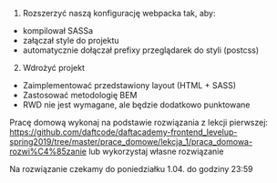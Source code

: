 1. Rozszerzyć naszą konfigurację webpacka tak, aby:
- kompilował SASSa
- załączał style do projektu
- automatycznie dołączał prefixy przeglądarek do styli (postcss)
2. Wdrożyć projekt
- Zaimplementować przedstawiony layout (HTML + SASS)
- Zastosować metodologię BEM
- RWD nie jest wymagane, ale będzie dodatkowo punktowane

Pracę domową wykonaj na podstawie rozwiązania z lekcji pierwszej:
https://github.com/daftcode/daftacademy-frontend_levelup-spring2019/tree/master/prace_domowe/lekcja_1/praca_domowa-rozwi%C4%85zanie
lub wykorzystaj własne rozwiązanie

Na rozwiązanie czekamy do poniedziałku 1.04. do godziny 23:59

